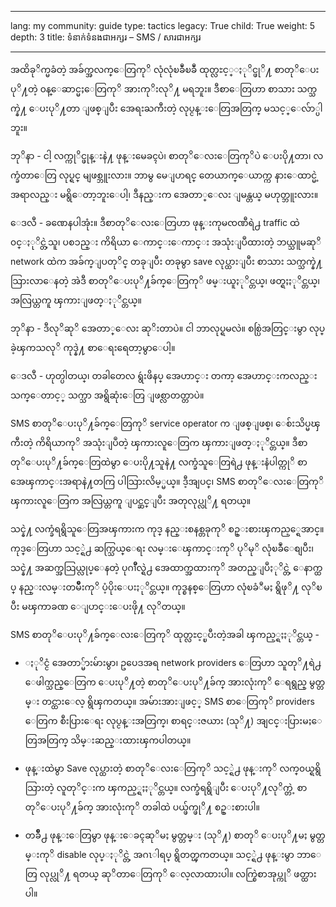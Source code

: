 

---

lang: my
community: guide
type: tactics
legacy: True
child: True
weight: 5
depth: 3
title: ទំនាក់ទំនងជាអក្សរ – SMS / សារជាអក្សរ

---

အထိခုိက္မခံတဲ့ အခ်က္အလက္ေတြကုိ လုံလုံၿခဳံၿခဳံ ထုတ္လႊင့္ႏုိင္ဖုိ႔ စာတုိေပးပုိ႔တဲ့ ၀န္ေဆာင္မႈေတြကုိ အားကုိးလုိ႔ မရဘူး။ ဒီစာေတြဟာ စာသား သက္သက္နဲ႔ ေပးပုိ႔တာ ျဖစ္ျပီး အေရးႀကီးတဲ့ လုပ္ငန္းေတြအတြက္ မသင့္ေလ်ာ္ပါဘူး။

<div class="background" markdown=1>
ဘုိနာ - ငါ့ လက္ကုိင္ဖုန္းနဲ႔ ဖုန္းမေခၚပဲ၊ စာတုိေလးေတြကုိပဲ ေပးပို႔တာ၊ လက္ခံတာေတြ လုပ္ရင္ မျဖစ္ဘူးလား။ ဘာမွ မေျပာရင္ တေယာက္ေယာက္က နားေထာင္မဲ့ အရာလည္း မရွိေတာ့ဘူးေပါ့၊ ဒီနည္းက အေတာ္ေလး ျမန္တယ္ မဟုတ္ဘူးလား။

ေဒလီ - ခဏေနပါအုံး။ ဒီစာတုိေလးေတြဟာ ဖုန္းကုမၸဏီရဲ႕ traffic ထဲ ၀င္ႏုိင္တဲ့သူ၊ ပစၥည္း ကိရိယာ ေကာင္းေကာင္း အသုံးျပဳထားတဲ့ ဘယ္သူမဆုိ network ထဲက အခ်က္ျပတုိင္ တခုျပီး တခုမွာ save လုပ္ထားျပီး စာသား သက္သက္နဲ႔ သြားလာေနတဲ့ အဲဒီ စာတုိေပးပုိ႔ခ်က္ေတြကုိ ဖမ္းယူႏုိင္တယ္၊ ဖတ္ရႈႏုိင္တယ္၊ အလြယ္တကူ ၾကားျဖတ္ႏုိင္တယ္။

ဘုိနာ - ဒီလုိဆုိ အေတာ္ေလး ဆုိးတာပဲ။ ငါ ဘာလုပ္ရမလဲ။ စစ္ပြဲအတြင္းမွာ လုပ္ခဲ့ၾကသလုိ ကုဒ္နဲ႔ စာေရးရေတာ့မွာေပါ့။

ေဒလီ - ဟုတ္ပါတယ္၊ တခါတေလ ရွဴးဖိနပ္ အေဟာင္း တကာ့ အေဟာင္းကလည္း သက္ေတာင့္ သက္သာ အရွိဆုံးေတြ ျဖစ္လာတတ္တာပဲ။ 
</div>

SMS စာတုိေပးပုိ႔ခ်က္ေတြကုိ service operator က ျဖစ္ျဖစ္၊ ေစ်းသိပ္မၾကီးတဲ့ ကိရိယာကုိ အသုံးျပဳတဲ့ ၾကားလူေတြက ၾကားျဖတ္ႏုိင္တယ္။ ဒီစာတုိေပးပုိ႔ခ်က္ေတြထဲမွာ ေပးပို႔သူနဲ႔ လက္ခံသူေတြရဲ႕ ဖုန္းနံပါတ္ကုိ စာအေၾကာင္းအရာနဲ႔တကြ ပါသြားလိမ့္မယ္။ ဒီ့အျပင္၊ SMS စာတုိေလးေတြကုိ ၾကားလူေတြက အလြယ္တကူ ျပင္ဆင္ျပီး အတုလုပ္လုိ႔ ရတယ္။ 

သင္နဲ႔ လက္ခံရရွိသူေတြအၾကားက ကုဒ္ နည္းစနစ္တခုကုိ စဥ္းစားၾကည့္ရေအာင္။ ကုဒ္ေတြဟာ သင့္ရဲ႕ ဆက္သြယ္ေရး လမ္းေၾကာင္းကုိ ပုိမုိ လုံၿခဳံေစျပီး၊ သင္နဲ႔ အဆက္အသြယ္လုပ္ေနတဲ့ ပုဂၢဳိလ္ရဲ႕ အေထာက္အထားကုိ အတည္ျပဳႏုိင္တဲ့ ေနာက္ထပ္ နည္းလမ္းတမ်ဳိးကုိ ပံ့ပိုးေပးႏုိင္တယ္။ ကုဒ္စနစ္ေတြဟာ လုံၿခံဳမႈ ရွိဖုိ႔ လုိၿပီး မၾကာခဏ ေျပာင္းေပးဖို႔ လုိတယ္။

SMS စာတုိေပးပုိ႔ခ်က္ေလးေတြကုိ ထုတ္လႊင့္ၿပီးတဲ့အခါ ၾကည့္ရႈႏုိင္တယ္ -

* ႏုိင္ငံ အေတာ္မ်ားမ်ားမွာ၊ ဥပေဒအရ network providers ေတြဟာ သူတုိ႔ရဲ႕ ေဖါက္သည္ေတြက ေပးပုိ႔တဲ့ စာတုိေပးပုိ႔ခ်က္ အားလုံးကုိ ေရရွည္ မွတ္တမ္း တင္ထားေလ့ ရွိၾကတယ္။ အမ်ားအားျဖင့္ SMS စာေတြကုိ providers ေတြက စီးပြားေရး လုပ္ငန္းအတြက္၊ စာရင္းဇယား (သုိ႔) အျငင္းပြားမႈေတြအတြက္ သိမ္းဆည္းထားၾကပါတယ္။

* ဖုန္းထဲမွာ Save လုပ္ထားတဲ့ စာတုိေလးေတြကုိ သင့္ရဲ႕ ဖုန္းကုိ လက္၀ယ္ရရွိသြားတဲ့ လူတုိင္းက ၾကည့္ရႈႏုိင္တယ္။ လက္ခံရရွိျပီး ေပးပုိ႔လုိက္တဲ့ စာတုိေပးပုိ႔ခ်က္ အားလုံးကုိ တခါထဲ ပယ္ဖ်က္ဖုိ႔ စဥ္းစားပါ။

* တခ်ိဳ႕ ဖုန္းေတြမွာ ဖုန္းေခၚဆုိမႈ မွတ္တမ္း (သုိ႔) စာတုိ ေပးပုိ႔မႈ မွတ္တမ္းကုိ disable လုပ္ႏုိင္တဲ့ အဂၤါရပ္ ရွိတတ္ၾကတယ္။ သင့္ရဲ႕ ဖုန္းမွာ ဘာေတြ လုပ္လုိ႔ ရတယ္ ဆုိတာေတြကုိ ေလ့လာထားပါ။ လက္စြဲစာအုပ္ကုိ ဖတ္ထားပါ။

